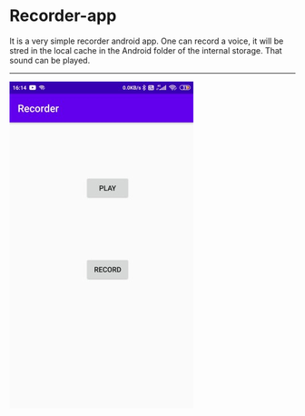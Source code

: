 # Recorder-app

It is a very simple recorder android app. One can record a voice, it will be stred in the local cache in the Android folder of the internal storage. That sound can be played.

----

![Recorder ss](https://github.com/divyanshutw/Recorder-app/blob/master/Recorder%20app%20ss.jpg)
